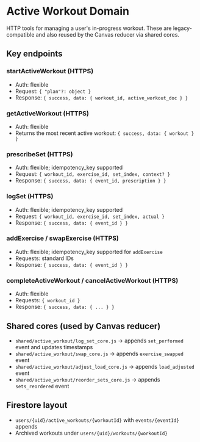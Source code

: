 # Active Workout Domain

HTTP tools for managing a user's in-progress workout. These are legacy-compatible and also reused by the Canvas reducer via shared cores.

## Key endpoints

### startActiveWorkout (HTTPS)
- Auth: flexible
- Request: `{ "plan"?: object }`
- Response: `{ success, data: { workout_id, active_workout_doc } }`

### getActiveWorkout (HTTPS)
- Auth: flexible
- Returns the most recent active workout: `{ success, data: { workout } }`

### prescribeSet (HTTPS)
- Auth: flexible; idempotency_key supported
- Request: `{ workout_id, exercise_id, set_index, context? }`
- Response: `{ success, data: { event_id, prescription } }`

### logSet (HTTPS)
- Auth: flexible; idempotency_key supported
- Request: `{ workout_id, exercise_id, set_index, actual }`
- Response: `{ success, data: { event_id } }`

### addExercise / swapExercise (HTTPS)
- Auth: flexible; idempotency_key supported for `addExercise`
- Requests: standard IDs
- Response: `{ success, data: { event_id } }`

### completeActiveWorkout / cancelActiveWorkout (HTTPS)
- Auth: flexible
- Requests: `{ workout_id }`
- Response: `{ success, data: { ... } }`

## Shared cores (used by Canvas reducer)
- `shared/active_workout/log_set_core.js` → appends `set_performed` event and updates timestamps
- `shared/active_workout/swap_core.js` → appends `exercise_swapped` event
- `shared/active_workout/adjust_load_core.js` → appends `load_adjusted` event
- `shared/active_workout/reorder_sets_core.js` → appends `sets_reordered` event

## Firestore layout
- `users/{uid}/active_workouts/{workoutId}` with `events/{eventId}` appends
- Archived workouts under `users/{uid}/workouts/{workoutId}`
